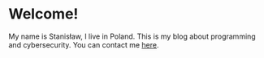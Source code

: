 # Welcome!

My name is Stanisław, I live in Poland. This is my blog about programming and
cybersecurity. You can contact me [here](/contact).
